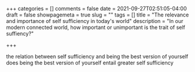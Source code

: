 +++
categories = []
comments = false
date = 2021-09-27T02:51:05-04:00
draft = false
showpagemeta = true
slug = ""
tags = []
title = "The relevance and importance of self sufficiency in today's world"
description = "In our modern connected world, how important or unimportant is the trait of self suffiency?"

+++

the relation between self sufficiency and being the best version of yourself
does being the best version of yourself entail greater self sufficiency